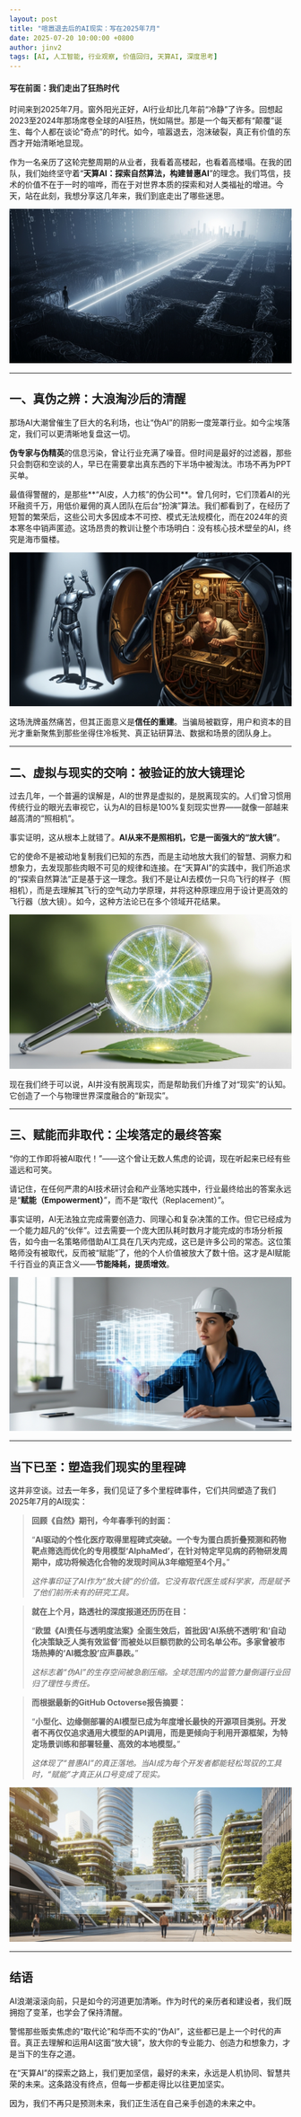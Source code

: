 ```yaml
---
layout: post
title: "喧嚣退去后的AI现实：写在2025年7月"
date: 2025-07-20 10:00:00 +0800
author: jinv2
tags: [AI, 人工智能, 行业观察, 价值回归, 天算AI, 深度思考]
---
```


#### 写在前面：我们走出了狂热时代

时间来到2025年7月。窗外阳光正好，AI行业却比几年前“冷静”了许多。回想起2023至2024年那场席卷全球的AI狂热，恍如隔世。那是一个每天都有“颠覆”诞生、每个人都在谈论“奇点”的时代。如今，喧嚣退去，泡沫破裂，真正有价值的东西才开始清晰地显现。

作为一名亲历了这轮完整周期的从业者，我看着高楼起，也看着高楼塌。在我的团队，我们始终坚守着“**天算AI：探索自然算法，构建普惠AI**”的理念。我们笃信，技术的价值不在于一时的喧哗，而在于对世界本质的探索和对人类福祉的增进。今天，站在此刻，我想分享这几年来，我们到底走出了哪些迷思。

![AI迷雾中的道路](/assets/images/a11.png)

---

## 一、真伪之辨：大浪淘沙后的清醒

那场AI大潮曾催生了巨大的名利场，也让“伪AI”的阴影一度笼罩行业。如今尘埃落定，我们可以更清晰地复盘这一切。

**伪专家与伪精英**的信息污染，曾让行业充满了噪音。但时间是最好的过滤器，那些只会剽窃和空谈的人，早已在需要拿出真东西的下半场中被淘汰。市场不再为PPT买单。

最值得警醒的，是那些**“AI皮，人力核”的伪公司**。曾几何时，它们顶着AI的光环融资千万，用低价雇佣的真人团队在后台“扮演”算法。我们都看到了，在经历了短暂的繁荣后，这些公司大多因成本不可控、模式无法规模化，而在2024年的资本寒冬中销声匿迹。这场昂贵的教训让整个市场明白：没有核心技术壁垒的AI，终究是海市蜃楼。

![AI皮，人力核](/assets/images/a22.png)

这场洗牌虽然痛苦，但其正面意义是**信任的重建**。当骗局被戳穿，用户和资本的目光才重新聚焦到那些坐得住冷板凳、真正钻研算法、数据和场景的团队身上。

---

## 二、虚拟与现实的交响：被验证的放大镜理论

过去几年，一个普遍的误解是，AI的世界是虚拟的，是脱离现实的。人们曾习惯用传统行业的眼光去审视它，认为AI的目标是100%复刻现实世界——就像一部越来越高清的“照相机”。

事实证明，这从根本上就错了。**AI从来不是照相机，它是一面强大的“放大镜”**。

它的使命不是被动地复制我们已知的东西，而是主动地放大我们的智慧、洞察力和想象力，去发现那些肉眼不可见的规律和连接。在“天算AI”的实践中，我们所追求的“探索自然算法”正是基于这一理念。我们不是让AI去模仿一只鸟飞行的样子（照相机），而是去理解其飞行的空气动力学原理，并将这种原理应用于设计更高效的飞行器（放大镜）。如今，这种方法论已在多个领域开花结果。

![AI是放大镜](/assets/images/a33.png)

现在我们终于可以说，AI并没有脱离现实，而是帮助我们升维了对“现实”的认知。它创造了一个与物理世界深度融合的“新现实”。

---

## 三、赋能而非取代：尘埃落定的最终答案

“你的工作即将被AI取代！”——这个曾让无数人焦虑的论调，现在听起来已经有些遥远和可笑。

请记住，在任何严肃的AI技术研讨会和产业落地实践中，行业最终给出的答案永远是“**赋能（Empowerment）**”，而不是“取代（Replacement）”。

事实证明，AI无法独立完成需要创造力、同理心和复杂决策的工作。但它已经成为一个能力超凡的“伙伴”。过去需要一个庞大团队耗时数月才能完成的市场分析报告，如今由一名策略师借助AI工具在几天内完成，这已是许多公司的常态。这位策略师没有被取代，反而被“赋能”了，他的个人价值被放大了数十倍。这才是AI赋能千行百业的真正含义——**节能降耗，提质增效**。

![AI赋能人类](/assets/images/a44.png)

---

## 当下已至：塑造我们现实的里程碑

这并非空谈。过去一年多，我们见证了多个里程碑事件，它们共同塑造了我们2025年7月的AI现实：

> **回顾《自然》期刊，今年春季刊的封面：**
>
> “**AI驱动的个性化医疗取得里程碑式突破。一个专为蛋白质折叠预测和药物靶点筛选而优化的专用模型‘AlphaMed’，在针对特定罕见病的药物研发周期中，成功将候选化合物的发现时间从3年缩短至4个月。**”
>
> *这件事印证了AI作为“放大镜”的价值。它没有取代医生或科学家，而是赋予了他们前所未有的研究工具。*

> **就在上个月，路透社的深度报道还历历在目：**
>
> “**欧盟《AI责任与透明度法案》全面生效后，首批因‘AI系统不透明’和‘自动化决策缺乏人类有效监督’而被处以巨额罚款的公司名单公布。多家曾被市场热捧的‘AI概念股’应声暴跌。**”
>
> *这标志着“伪AI”的生存空间被急剧压缩。全球范围内的监管力量倒逼行业回归了理性与责任。*

> **而根据最新的GitHub Octoverse报告摘要：**
>
> “**小型化、边缘侧部署的AI模型已成为年度增长最快的开源项目类别。开发者不再仅仅追求通用大模型的API调用，而是更倾向于利用开源框架，为特定场景训练和部署轻量、高效的本地模型。**”
>
> *这体现了“普惠AI”的真正落地。当AI成为每个开发者都能轻松驾驭的工具时，“赋能”才真正从口号变成了现实。*

![人机共荣的未来城市](/assets/images/a55.png)

---

## 结语

AI浪潮滚滚向前，只是如今的河道更加清晰。作为时代的亲历者和建设者，我们既拥抱了变革，也学会了保持清醒。

警惕那些贩卖焦虑的“取代论”和华而不实的“伪AI”，这些都已是上一个时代的声音。真正去理解和运用AI这面“放大镜”，放大你的专业能力、创造力和想象力，才是当下的生存之道。

在“天算AI”的探索之路上，我们更加坚信，最好的未来，永远是人机协同、智慧共荣的未来。这条路没有终点，但每一步都走得比以往更加坚实。

因为，我们不再只是预测未来，我们正生活在自己亲手创造的未来之中。
